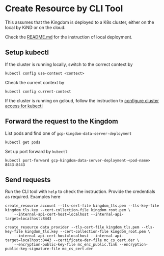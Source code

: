 # Create Resource by CLI Tool

This assumes that the Kingdom is deployed to a K8s cluster, either on the local by KiND or on the cloud.

Check the [README.md](../../../../../../../k8s/local/README.md) for the instruction of local deployment.

## Setup kubectl
If the cluster is running locally, switch to the correct context by
```shell
kubectl config use-context <context>
```
Check the current context by
```shell
kubectl config current-context
```
If the cluster is running on gcloud, follow the instruction to [configure cluster access for kubectl](https://cloud.google.com/kubernetes-engine/docs/how-to/cluster-access-for-kubectl)

## Forward the request to the Kingdom
List pods and find one of `gcp-kingdom-data-server-deployment`
```shell
kubectl get pods
```
Set up port forward by `kubectl`
```shell
kubectl port-forward gcp-kingdom-data-server-deployment-<pod-name> 8443:8443
```

## Send requests
Run the CLI tool with `help` to check the instruction. Provide the credentials as required. Examples here
```shell
create_resource account --tls-cert-file kingdom_tls.pem --tls-key-file kingdom_tls.key --cert-collection-file kingdom_root.pem \ 
    --internal-api-cert-host=localhost --internal-api-target=localhost:8443

create_resource data_provider --tls-cert-file kingdom_tls.pem --tls-key-file kingdom_tls.key --cert-collection-file kingdom_root.pem \ 
    --internal-api-cert-host=localhost --internal-api-target=localhost:8443 --certificate-der-file mc_cs_cert.der \
    --encryption-public-key-file mc_enc_public.tink --encryption-public-key-signature-file mc_cs_cert.der
```
